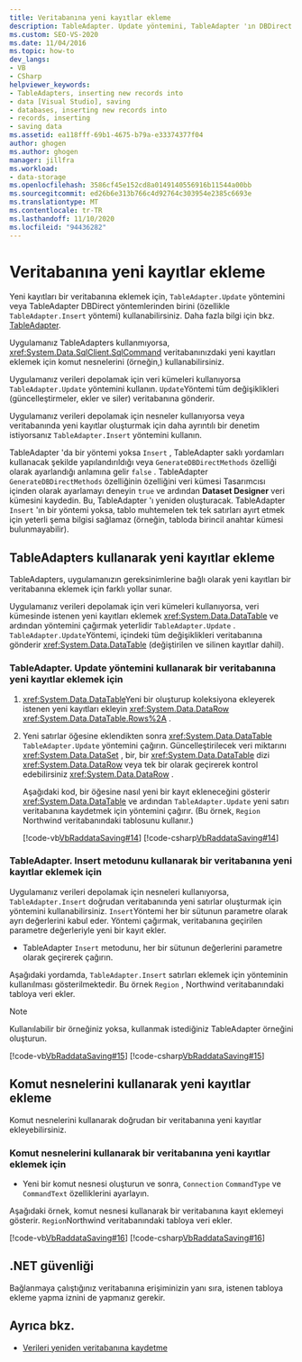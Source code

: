 ```yaml
---
title: Veritabanına yeni kayıtlar ekleme
description: TableAdapter. Update yöntemini, TableAdapter 'ın DBDirect yöntemlerinden birini veya komut nesnelerini kullanarak bir veritabanına yeni kayıtlar ekleyin.
ms.custom: SEO-VS-2020
ms.date: 11/04/2016
ms.topic: how-to
dev_langs:
- VB
- CSharp
helpviewer_keywords:
- TableAdapters, inserting new records into
- data [Visual Studio], saving
- databases, inserting new records into
- records, inserting
- saving data
ms.assetid: ea118fff-69b1-4675-b79a-e33374377f04
author: ghogen
ms.author: ghogen
manager: jillfra
ms.workload:
- data-storage
ms.openlocfilehash: 3586cf45e152cd8a0149140556916b11544a00bb
ms.sourcegitcommit: ed26b6e313b766c4d92764c303954e2385c6693e
ms.translationtype: MT
ms.contentlocale: tr-TR
ms.lasthandoff: 11/10/2020
ms.locfileid: "94436282"
---
```

# <a name="insert-new-records-into-a-database"></a>Veritabanına yeni kayıtlar ekleme

Yeni kayıtları bir veritabanına eklemek için, `TableAdapter.Update` yöntemini veya TableAdapter DBDirect yöntemlerinden birini (özellikle `TableAdapter.Insert` yöntemi) kullanabilirsiniz. Daha fazla bilgi için bkz. [TableAdapter](../data-tools/create-and-configure-tableadapters.md).

Uygulamanız TableAdapters kullanmıyorsa,  <xref:System.Data.SqlClient.SqlCommand> veritabanınızdaki yeni kayıtları eklemek için komut nesnelerini (örneğin,) kullanabilirsiniz.

Uygulamanız verileri depolamak için veri kümeleri kullanıyorsa `TableAdapter.Update` yöntemini kullanın. `Update`Yöntemi tüm değişiklikleri (güncelleştirmeler, ekler ve siler) veritabanına gönderir.

Uygulamanız verileri depolamak için nesneler kullanıyorsa veya veritabanında yeni kayıtlar oluşturmak için daha ayrıntılı bir denetim istiyorsanız `TableAdapter.Insert` yöntemini kullanın.

TableAdapter 'da bir yöntemi yoksa `Insert` , TableAdapter saklı yordamları kullanacak şekilde yapılandırıldığı veya `GenerateDBDirectMethods` özelliği olarak ayarlandığı anlamına gelir `false` . TableAdapter `GenerateDBDirectMethods` özelliğinin özelliğini veri kümesi Tasarımcısı içinden olarak ayarlamayı deneyin `true` ve ardından **Dataset Designer** veri kümesini kaydedin. Bu, TableAdapter 'ı yeniden oluşturacak. TableAdapter `Insert` 'ın bir yöntemi yoksa, tablo muhtemelen tek tek satırları ayırt etmek için yeterli şema bilgisi sağlamaz (örneğin, tabloda birincil anahtar kümesi bulunmayabilir).

## <a name="insert-new-records-by-using-tableadapters"></a>TableAdapters kullanarak yeni kayıtlar ekleme

TableAdapters, uygulamanızın gereksinimlerine bağlı olarak yeni kayıtları bir veritabanına eklemek için farklı yollar sunar.

Uygulamanız verileri depolamak için veri kümeleri kullanıyorsa, veri kümesinde istenen yeni kayıtları eklemek <xref:System.Data.DataTable> ve ardından yöntemini çağırmak yeterlidir `TableAdapter.Update` . `TableAdapter.Update`Yöntemi, içindeki tüm değişiklikleri veritabanına gönderir <xref:System.Data.DataTable> (değiştirilen ve silinen kayıtlar dahil).

### <a name="to-insert-new-records-into-a-database-by-using-the-tableadapterupdate-method"></a>TableAdapter. Update yöntemini kullanarak bir veritabanına yeni kayıtlar eklemek için

1. <xref:System.Data.DataTable>Yeni bir oluşturup koleksiyona ekleyerek istenen yeni kayıtları ekleyin <xref:System.Data.DataRow> <xref:System.Data.DataTable.Rows%2A> .

2. Yeni satırlar öğesine eklendikten sonra <xref:System.Data.DataTable> `TableAdapter.Update` yöntemini çağırın. Güncelleştirilecek veri miktarını <xref:System.Data.DataSet> , bir, bir <xref:System.Data.DataTable> dizi <xref:System.Data.DataRow> veya tek bir olarak geçirerek kontrol edebilirsiniz <xref:System.Data.DataRow> .

   Aşağıdaki kod, bir öğesine nasıl yeni bir kayıt ekleneceğini gösterir <xref:System.Data.DataTable> ve ardından `TableAdapter.Update` yeni satırı veritabanına kaydetmek için yöntemini çağırır. (Bu örnek, `Region` Northwind veritabanındaki tablosunu kullanır.)

   [!code-vb[VbRaddataSaving#14](../data-tools/codesnippet/VisualBasic/insert-new-records-into-a-database_1.vb)]
   [!code-csharp[VbRaddataSaving#14](../data-tools/codesnippet/CSharp/insert-new-records-into-a-database_1.cs)]

### <a name="to-insert-new-records-into-a-database-by-using-the-tableadapterinsert-method"></a>TableAdapter. Insert metodunu kullanarak bir veritabanına yeni kayıtlar eklemek için

Uygulamanız verileri depolamak için nesneleri kullanıyorsa, `TableAdapter.Insert` doğrudan veritabanında yeni satırlar oluşturmak için yöntemini kullanabilirsiniz. `Insert`Yöntemi her bir sütunun parametre olarak ayrı değerlerini kabul eder. Yöntemi çağırmak, veritabanına geçirilen parametre değerleriyle yeni bir kayıt ekler.

- TableAdapter `Insert` metodunu, her bir sütunun değerlerini parametre olarak geçirerek çağırın.

Aşağıdaki yordamda, `TableAdapter.Insert` satırları eklemek için yönteminin kullanılması gösterilmektedir. Bu örnek `Region` , Northwind veritabanındaki tabloya veri ekler.

> [!NOTE]
> Kullanılabilir bir örneğiniz yoksa, kullanmak istediğiniz TableAdapter örneğini oluşturun.

[!code-vb[VbRaddataSaving#15](../data-tools/codesnippet/VisualBasic/insert-new-records-into-a-database_2.vb)]
[!code-csharp[VbRaddataSaving#15](../data-tools/codesnippet/CSharp/insert-new-records-into-a-database_2.cs)]

## <a name="insert-new-records-by-using-command-objects"></a>Komut nesnelerini kullanarak yeni kayıtlar ekleme

Komut nesnelerini kullanarak doğrudan bir veritabanına yeni kayıtlar ekleyebilirsiniz.

### <a name="to-insert-new-records-into-a-database-by-using-command-objects"></a>Komut nesnelerini kullanarak bir veritabanına yeni kayıtlar eklemek için

- Yeni bir komut nesnesi oluşturun ve sonra, `Connection` `CommandType` ve `CommandText` özelliklerini ayarlayın.

Aşağıdaki örnek, komut nesnesi kullanarak bir veritabanına kayıt eklemeyi gösterir. `Region`Northwind veritabanındaki tabloya veri ekler.

[!code-vb[VbRaddataSaving#16](../data-tools/codesnippet/VisualBasic/insert-new-records-into-a-database_3.vb)]
[!code-csharp[VbRaddataSaving#16](../data-tools/codesnippet/CSharp/insert-new-records-into-a-database_3.cs)]

## <a name="net-security"></a>.NET güvenliği

Bağlanmaya çalıştığınız veritabanına erişiminizin yanı sıra, istenen tabloya ekleme yapma iznini de yapmanız gerekir.

## <a name="see-also"></a>Ayrıca bkz.

- [Verileri yeniden veritabanına kaydetme](../data-tools/save-data-back-to-the-database.md)
